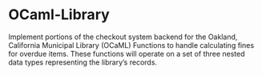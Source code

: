 # OCaml-Library
Implement portions of the checkout system backend for the Oakland, California Municipal Library (OCaML)
Functions to handle calculating fines for overdue items.
These functions will operate on a set of three nested data types representing the library’s records.
